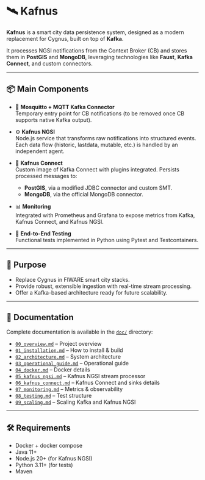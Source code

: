 # 🛰️ Kafnus

**Kafnus** is a smart city data persistence system, designed as a modern replacement for Cygnus, built on top of **Kafka**.

It processes NGSI notifications from the Context Broker (CB) and stores them in **PostGIS** and **MongoDB**, leveraging technologies like **Faust**, **Kafka Connect**, and custom connectors.

---

## 📦 Main Components

- 🧭 **Mosquitto + MQTT Kafka Connector**  
  Temporary entry point for CB notifications (to be removed once CB supports native Kafka output).

- ⚙️ **Kafnus NGSI**  
  Node.js service that transforms raw notifications into structured events. Each data flow (historic, lastdata, mutable, etc.) is handled by an independent agent.

- 🔄 **Kafnus Connect**  
  Custom image of Kafka Connect with plugins integrated. Persists processed messages to:
  - **PostGIS**, via a modified JDBC connector and custom SMT.
  - **MongoDB**, via the official MongoDB connector.

- 📊 **Monitoring**  
  Integrated with Prometheus and Grafana to expose metrics from Kafka, Kafnus Connect, and Kafnus NGSI.

- 🧪 **End-to-End Testing**  
  Functional tests implemented in Python using Pytest and Testcontainers.

---

## 🚀 Purpose

- Replace Cygnus in FIWARE smart city stacks.
- Provide robust, extensible ingestion with real-time stream processing.
- Offer a Kafka-based architecture ready for future scalability.

---

## 📁 Documentation

Complete documentation is available in the [`doc/`](./doc) directory:

- [`00_overview.md`](./doc/00_overview.md) – Project overview
- [`01_installation.md`](./doc/01_installation.md) – How to install & build
- [`02_architecture.md`](./doc/02_architecture.md) – System architecture
- [`03_operational_guide.md`](./doc/03_operational_guide.md) – Operational guide
- [`04_docker.md`](./doc/04_docker.md) – Docker details
- [`05_kafnus_ngsi.md`](./doc/05_kafnus_ngsi.md) – Kafnus NGSI stream processor
- [`06_kafnus_connect.md`](./doc/06_kafnus_connect.md) – Kafnus Connect and sinks details
- [`07_monitoring.md`](./doc/07_monitoring.md) – Metrics & observability
- [`08_testing.md`](./doc/08_testing.md) – Test structure
- [`09_scaling.md`](./doc/09_scaling.md) – Scaling Kafka and Kafnus NGSI

---

## 🛠️ Requirements

- Docker + docker compose
- Java 11+
- Node.js 20+ (for Kafnus NGSI)
- Python 3.11+ (for tests)
- Maven
